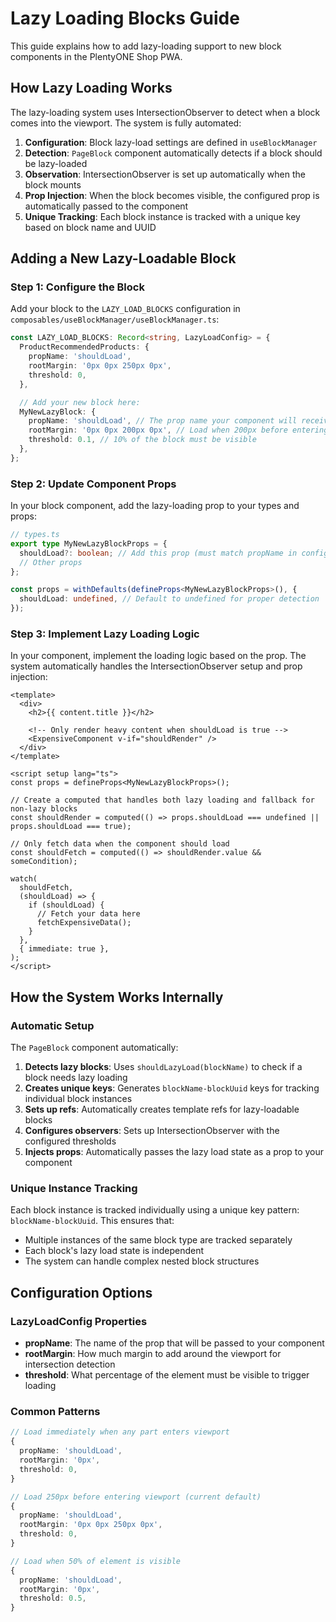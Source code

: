 # Lazy Loading Blocks Guide

This guide explains how to add lazy-loading support to new block components in the PlentyONE Shop PWA.

## How Lazy Loading Works

The lazy-loading system uses IntersectionObserver to detect when a block comes into the viewport. The system is fully automated:

1. **Configuration**: Block lazy-load settings are defined in `useBlockManager`
2. **Detection**: `PageBlock` component automatically detects if a block should be lazy-loaded
3. **Observation**: IntersectionObserver is set up automatically when the block mounts
4. **Prop Injection**: When the block becomes visible, the configured prop is automatically passed to the component
5. **Unique Tracking**: Each block instance is tracked with a unique key based on block name and UUID

## Adding a New Lazy-Loadable Block

### Step 1: Configure the Block

Add your block to the `LAZY_LOAD_BLOCKS` configuration in `composables/useBlockManager/useBlockManager.ts`:

```typescript
const LAZY_LOAD_BLOCKS: Record<string, LazyLoadConfig> = {
  ProductRecommendedProducts: {
    propName: 'shouldLoad',
    rootMargin: '0px 0px 250px 0px',
    threshold: 0,
  },

  // Add your new block here:
  MyNewLazyBlock: {
    propName: 'shouldLoad', // The prop name your component will receive
    rootMargin: '0px 0px 200px 0px', // Load when 200px before entering viewport
    threshold: 0.1, // 10% of the block must be visible
  },
};
```

### Step 2: Update Component Props

In your block component, add the lazy-loading prop to your types and props:

```typescript
// types.ts
export type MyNewLazyBlockProps = {
  shouldLoad?: boolean; // Add this prop (must match propName in config)
  // Other props
};

const props = withDefaults(defineProps<MyNewLazyBlockProps>(), {
  shouldLoad: undefined, // Default to undefined for proper detection
});
```

### Step 3: Implement Lazy Loading Logic

In your component, implement the loading logic based on the prop. The system automatically handles the IntersectionObserver setup and prop injection:

```vue
<template>
  <div>
    <h2>{{ content.title }}</h2>

    <!-- Only render heavy content when shouldLoad is true -->
    <ExpensiveComponent v-if="shouldRender" />
  </div>
</template>

<script setup lang="ts">
const props = defineProps<MyNewLazyBlockProps>();

// Create a computed that handles both lazy loading and fallback for non-lazy blocks
const shouldRender = computed(() => props.shouldLoad === undefined || props.shouldLoad === true);

// Only fetch data when the component should load
const shouldFetch = computed(() => shouldRender.value && someCondition);

watch(
  shouldFetch,
  (shouldLoad) => {
    if (shouldLoad) {
      // Fetch your data here
      fetchExpensiveData();
    }
  },
  { immediate: true },
);
</script>
```

## How the System Works Internally

### Automatic Setup

The `PageBlock` component automatically:

1. **Detects lazy blocks**: Uses `shouldLazyLoad(blockName)` to check if a block needs lazy loading
2. **Creates unique keys**: Generates `blockName-blockUuid` keys for tracking individual block instances
3. **Sets up refs**: Automatically creates template refs for lazy-loadable blocks
4. **Configures observers**: Sets up IntersectionObserver with the configured thresholds
5. **Injects props**: Automatically passes the lazy load state as a prop to your component

### Unique Instance Tracking

Each block instance is tracked individually using a unique key pattern: `blockName-blockUuid`. This ensures that:

- Multiple instances of the same block type are tracked separately
- Each block's lazy load state is independent
- The system can handle complex nested block structures

## Configuration Options

### LazyLoadConfig Properties

- **propName**: The name of the prop that will be passed to your component
- **rootMargin**: How much margin to add around the viewport for intersection detection
- **threshold**: What percentage of the element must be visible to trigger loading

### Common Patterns

```typescript
// Load immediately when any part enters viewport
{
  propName: 'shouldLoad',
  rootMargin: '0px',
  threshold: 0,
}

// Load 250px before entering viewport (current default)
{
  propName: 'shouldLoad',
  rootMargin: '0px 0px 250px 0px',
  threshold: 0,
}

// Load when 50% of element is visible
{
  propName: 'shouldLoad',
  rootMargin: '0px',
  threshold: 0.5,
}
```
